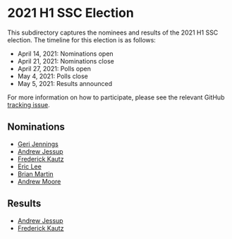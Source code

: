 # 2021 H1 SSC Election
This subdirectory captures the nominees and results of the 2021 H1 SSC election. The timeline for this election is as follows:
* April 14, 2021: Nominations open
* April 21, 2021: Nominations close
* April 27, 2021: Polls open
* May 4, 2021: Polls close
* May 5, 2021: Results announced

For more information on how to participate, please see the relevant GitHub [tracking issue](https://github.com/spiffe/spiffe/issues/160).

## Nominations
* [Geri Jennings](GERI_JENNINGS.md)
* [Andrew Jessup](ANDREW_JESSUP.md)
* [Frederick Kautz](FREDERICK_KAUTZ.md)
* [Eric Lee](ERIC_LEE.md)
* [Brian Martin](BRIAN_MARTIN.md)
* [Andrew Moore](ANDREW_MOORE.md)

## Results
* [Andrew Jessup](ANDREW_JESSUP.md)
* [Frederick Kautz](FREDERICK_KAUTZ.md)
